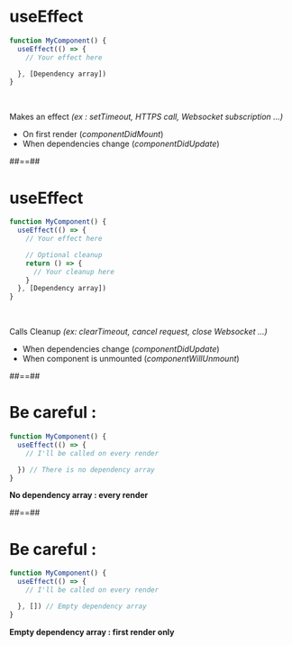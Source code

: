 
# useEffect 

```javascript
function MyComponent() {
  useEffect(() => {
    // Your effect here

  }, [Dependency array])
}
```

<br/>

Makes an effect  _(ex : setTimeout, HTTPS call, Websocket subscription ...)_
* On first render (_componentDidMount_)
* When dependencies change (_componentDidUpdate_)

##==##

# useEffect 

```javascript
function MyComponent() {
  useEffect(() => {
    // Your effect here

    // Optional cleanup
    return () => {
      // Your cleanup here
    }
  }, [Dependency array])
}
```
<br/>

Calls Cleanup _(ex: clearTimeout, cancel request, close Websocket ...)_
* When dependencies change (_componentDidUpdate_)
* When component is unmounted (_componentWillUnmount_)

##==##

# Be careful :

```javascript
function MyComponent() {
  useEffect(() => {
    // I'll be called on every render

  }) // There is no dependency array
}
```

__No dependency array : every render__

##==##

# Be careful :

```javascript
function MyComponent() {
  useEffect(() => {
    // I'll be called on every render  

  }, []) // Empty dependency array
}
```

__Empty dependency array : first render only__